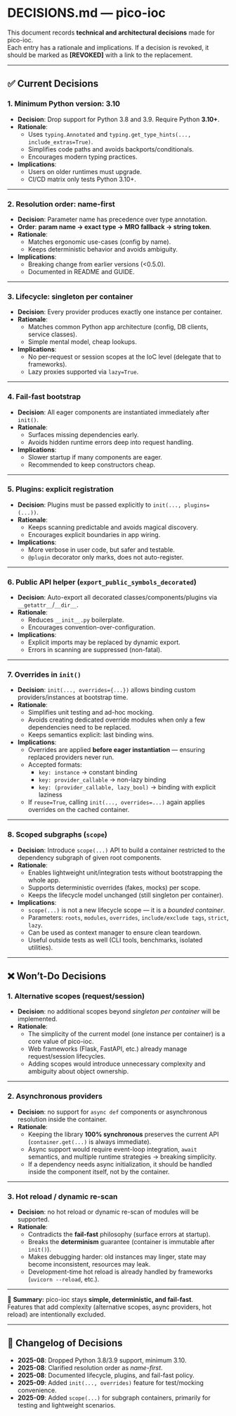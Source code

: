 # DECISIONS.md — pico-ioc

This document records **technical and architectural decisions** made for pico-ioc.  
Each entry has a rationale and implications. If a decision is revoked, it should be marked as **[REVOKED]** with a link to the replacement.

---

## ✅ Current Decisions

### 1. Minimum Python version: **3.10**
- **Decision**: Drop support for Python 3.8 and 3.9. Require Python **3.10+**.
- **Rationale**:  
  * Uses `typing.Annotated` and `typing.get_type_hints(..., include_extras=True)`.  
  * Simplifies code paths and avoids backports/conditionals.  
  * Encourages modern typing practices.
- **Implications**:  
  * Users on older runtimes must upgrade.  
  * CI/CD matrix only tests Python 3.10+.

---

### 2. Resolution order: **name-first**
- **Decision**: Parameter name has precedence over type annotation.  
- **Order**: **param name → exact type → MRO fallback → string token**.
- **Rationale**:  
  * Matches ergonomic use-cases (config by name).  
  * Keeps deterministic behavior and avoids ambiguity.
- **Implications**:  
  * Breaking change from earlier versions (<0.5.0).  
  * Documented in README and GUIDE.

---

### 3. Lifecycle: **singleton per container**
- **Decision**: Every provider produces exactly one instance per container.  
- **Rationale**:  
  * Matches common Python app architecture (config, DB clients, service classes).  
  * Simple mental model, cheap lookups.  
- **Implications**:  
  * No per-request or session scopes at the IoC level (delegate that to frameworks).  
  * Lazy proxies supported via `lazy=True`.

---

### 4. Fail-fast bootstrap
- **Decision**: All eager components are instantiated immediately after `init()`.  
- **Rationale**:  
  * Surfaces missing dependencies early.  
  * Avoids hidden runtime errors deep into request handling.  
- **Implications**:  
  * Slower startup if many components are eager.  
  * Recommended to keep constructors cheap.

---

### 5. Plugins: **explicit registration**
- **Decision**: Plugins must be passed explicitly to `init(..., plugins=(...))`.  
- **Rationale**:  
  * Keeps scanning predictable and avoids magical discovery.  
  * Encourages explicit boundaries in app wiring.
- **Implications**:  
  * More verbose in user code, but safer and testable.  
  * `@plugin` decorator only marks, does not auto-register.

---

### 6. Public API helper (`export_public_symbols_decorated`)
- **Decision**: Auto-export all decorated classes/components/plugins via `__getattr__`/`__dir__`.  
- **Rationale**:  
  * Reduces `__init__.py` boilerplate.  
  * Encourages convention-over-configuration.  
- **Implications**:  
  * Explicit imports may be replaced by dynamic export.  
  * Errors in scanning are suppressed (non-fatal).

---

### 7. Overrides in `init()`
- **Decision**: `init(..., overrides={...})` allows binding custom providers/instances at bootstrap time.
- **Rationale**:  
  * Simplifies unit testing and ad-hoc mocking.  
  * Avoids creating dedicated override modules when only a few dependencies need to be replaced.  
  * Keeps semantics explicit: last binding wins.
- **Implications**:  
  * Overrides are applied **before eager instantiation** — ensuring replaced providers never run.  
  * Accepted formats:
    - `key: instance` → constant binding
    - `key: provider_callable` → non-lazy binding
    - `key: (provider_callable, lazy_bool)` → binding with explicit laziness
  * If `reuse=True`, calling `init(..., overrides=...)` again applies overrides on the cached container.

---

### 8. Scoped subgraphs (`scope`)
- **Decision**: Introduce `scope(...)` API to build a container restricted to the dependency subgraph of given root components.  
- **Rationale**:  
  * Enables lightweight unit/integration tests without bootstrapping the whole app.  
  * Supports deterministic overrides (fakes, mocks) per scope.  
  * Keeps the lifecycle model unchanged (still singleton per container).  
- **Implications**:  
  * `scope(...)` is not a new lifecycle scope — it is a *bounded container*.  
  * Parameters: `roots`, `modules`, `overrides`, `include/exclude tags`, `strict`, `lazy`.  
  * Can be used as context manager to ensure clean teardown.  
  * Useful outside tests as well (CLI tools, benchmarks, isolated utilities).

---

## ❌ Won’t-Do Decisions

### 1. Alternative scopes (request/session)
- **Decision**: no additional scopes beyond *singleton per container* will be implemented.  
- **Rationale**:  
  * The simplicity of the current model (one instance per container) is a core value of pico-ioc.  
  * Web frameworks (Flask, FastAPI, etc.) already manage request/session lifecycles.  
  * Adding scopes would introduce unnecessary complexity and ambiguity about object ownership.  

---

### 2. Asynchronous providers
- **Decision**: no support for `async def` components or asynchronous resolution inside the container.  
- **Rationale**:  
  * Keeping the library **100% synchronous** preserves the current API (`container.get(...)` is always immediate).  
  * Async support would require event-loop integration, `await` semantics, and multiple runtime strategies → breaking simplicity.  
  * If a dependency needs async initialization, it should be handled inside the component itself, not by the container.  

---

### 3. Hot reload / dynamic re-scan
- **Decision**: no hot reload or dynamic re-scan of modules will be supported.  
- **Rationale**:  
  * Contradicts the **fail-fast** philosophy (surface errors at startup).  
  * Breaks the **determinism** guarantee (container is immutable after `init()`).  
  * Makes debugging harder: old instances may linger, state may become inconsistent, resources may leak.  
  * Development-time hot reload is already handled by frameworks (`uvicorn --reload`, etc.).  

---

📌 **Summary:** pico-ioc stays **simple, deterministic, and fail-fast**.  
Features that add complexity (alternative scopes, async providers, hot reload) are intentionally excluded. 

---

## 📜 Changelog of Decisions

- **2025-08**: Dropped Python 3.8/3.9 support, minimum 3.10.  
- **2025-08**: Clarified resolution order as *name-first*.  
- **2025-08**: Documented lifecycle, plugins, and fail-fast policy.  
- **2025-09**: Added `init(..., overrides)` feature for test/mocking convenience.
- **2025-09**: Added `scope(...)` for subgraph containers, primarily for testing and lightweight scenarios.

